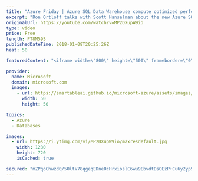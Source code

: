 ```yaml
---
title: "Azure Friday | Azure SQL Data Warehouse compute optimized performance tier"
excerpt: "Ron Ortloff talks with Scott Hanselman about the new Azure SQL Data Warehouse compute optimized tier that enables you to analyze ever growing amounts of data more easily, and how the team used NVM Express caching for up to 100x better performance.  Azure SQL Data Warehouse previews 3x compute scale with"
originalUrl: https://youtube.com/watch?v=MP2DXupW9io
type: video
price: Free
length: PT8M59S
publishedDateTime: 2018-01-08T20:25:26Z
heat: 50

featuredContent: "<iframe width=\"800\" height=\"500\" frameborder=\"0\" src=\"https://www.youtube.com/embed/MP2DXupW9io\" allow=\"accelerometer; autoplay; encrypted-media; gyroscope; picture-in-picture\" allowfullscreen></iframe>"

provider:
  name: Microsoft
  domain: microsoft.com
  images:
    - url: https://smartableai.github.io/microsoft-azure/assets/images/organizations/microsoft.com-50x50.jpg
      width: 50
      height: 50

topics:
  - Azure
  - Databases

images:
  - url: https://i.ytimg.com/vi/MP2DXupW9io/maxresdefault.jpg
    width: 1280
    height: 720
    isCached: true

secured: "mZPqoChwzd0/50ltV78qgeqEDne0cHrxioslC6wu9EbvdtDsOEzP+Cu6y2ypSv1VHOflTgbxYzFGzi0Gxvqv3Gt2T83pbrLBgvHswJWvNL/Twh6OeLByLHhorjcLReNjTnLZezAZfA0RkS5VWzN9n4TowoqqzE3thxdibrnYPONdq7Vy0kEz/3Z6iD223XjHCfi1Ys2kP7ngAh4YfrPYwFJl3NSkEpRZI8crp9wCVxvv7XWKivvCheZUsXe1pEGU5I2J6xxp4lcX+bJ+b/+WPcZOGG6i5cjwK6WcA/JU4LO1Ux0ETfRQc55rRZUaa6CDIRS8h3xww2AlW1dasvJYjO5jKKMggJPXjMpxF7DYrVsJnXsLCYp9CMmlExBCMrzpyJT2NPIjN7PSQdzX4zHtK5pRNz9eBJ9QIZsgpdcMBLs=;6lXf9PVc+zh87snCeGdLiQ=="
---
```


